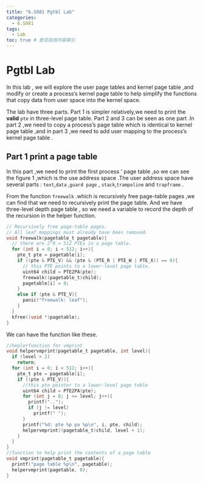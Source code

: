 ```yaml
---
title: "6.S081 Pgtbl Lab"
categories:
  - 6.S081
tags:
  - Lab
toc: true # 是否启用内容索引
---
```

# Pgtbl Lab

  In this lab , we will explore the user page tables and kernel page table ,and modify or create a process‘s kernel page table to help simplify the functions that copy data from user space into the kernel space.

  The lab have three parts. Part 1  is simpler relatively,we need to print the **valid** `pte` in three-level page table. Part 2 and 3 can be seen as one part .In part 2 ,we need to copy a process’s page table which is identical to kernel page table ,and in part 3 ,we need to add user mapping to the process’s kernel page table .

## Part 1 print a page table

  In this part ,we need to print the first process ‘ page table ,so we can see the figure 1 ,which is the use address space .The user address space have several parts : `text`,`data` ,`guard page` , `stack`,`trampoline` and `trapframe` .

  From the function `freewalk` .which is recursively free page-table pages ,we can find that we need to recursively print the page table. And we have three-level depth page table , so we need a variable to record the depth of the recursion in the helper function.

```c
// Recursively free page-table pages.
// All leaf mappings must already have been removed.
void freewalk(pagetable_t pagetable){
  // there are 2^9 = 512 PTEs in a page table.
  for (int i = 0; i < 512; i++){
    pte_t pte = pagetable[i];
    if ((pte & PTE_V) && (pte & (PTE_R | PTE_W | PTE_X)) == 0){
      // this PTE points to a lower-level page table.
      uint64 child = PTE2PA(pte);
      freewalk((pagetable_t)child);
      pagetable[i] = 0;
    }
    else if (pte & PTE_V){
      panic("freewalk: leaf");
    }
  }
  kfree((void *)pagetable);
}
```

  We can have the function like these.

```c
//heplerfunction for vmprint
void helpervmprint(pagetable_t pagetable, int level){
  if (level > 2)
    return;
  for (int i = 0; i < 512; i++){
    pte_t pte = pagetable[i];
    if ((pte & PTE_V)){
      //this pte pointer to a lower-level page table
      uint64 child = PTE2PA(pte);
      for (int j = 0; j <= level; j++){
        printf("..");
        if (j != level)
          printf(" ");
      }
      printf("%d: pte %p pa %p\n", i, pte, child);
      helpervmprint((pagetable_t)child, level + 1);
    }
  }
}
//function to help print the contents of a page table
void vmprint(pagetable_t pagetable){
  printf("page table %p\n", pagetable);
  helpervmprint(pagetable, 0);
}
```


